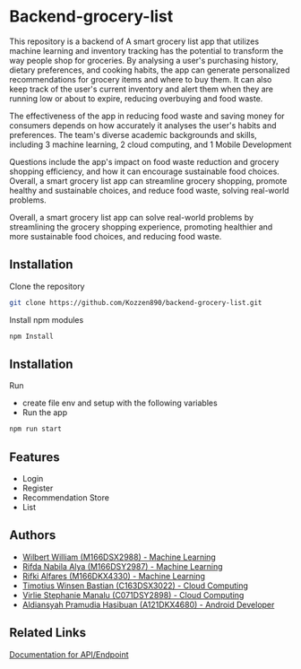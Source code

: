 # Backend-grocery-list

This repository is a backend of A smart grocery list app that utilizes machine learning and inventory tracking has the potential to transform the way people shop for groceries. By analysing a user's purchasing history, dietary preferences, and cooking habits, the app can generate personalized recommendations for grocery items and where to buy them. It can also keep track of the user's current inventory and alert them when they are running low or about to expire, reducing overbuying and food waste.

The effectiveness of the app in reducing food waste and saving money for consumers depends on how accurately it analyses the user's habits and preferences. The team's diverse academic backgrounds and skills, including 3 machine learning, 2 cloud computing, and 1 Mobile Development

Questions include the app's impact on food waste reduction and grocery shopping efficiency, and how it can encourage sustainable food choices. Overall, a smart grocery list app can streamline grocery shopping, promote healthy and sustainable choices, and reduce food waste, solving real-world problems.

Overall, a smart grocery list app can solve real-world problems by streamlining the grocery shopping experience, promoting healthier and more sustainable food choices, and reducing food waste.

## Installation

Clone the repository

```bash
git clone https://github.com/Kozzen890/backend-grocery-list.git
```

Install npm modules

```bash
npm Install
```

## Installation

Run

- create file env and setup with the following variables
- Run the app

```bash
npm run start
```

## Features

- Login
- Register
- Recommendation Store
- List

## Authors

- [Wilbert William (M166DSX2988) - Machine Learning](https://github.com/WilbertWill1am)
- [Rifda Nabila Alya (M166DSY2987) - Machine Learning](https://github.com/rifdana)
- [Rifki Alfares (M166DKX4330) - Machine Learning](https://github.com/Revee05)
- [Timotius Winsen Bastian (C163DSX3022) - Cloud Computing](https://github.com/Kozzen890)
- [Virlie Stephanie Manalu (C071DSY2898) - Cloud Computing](https://github.com/VirlieSM)
- [Aldiansyah Pramudia Hasibuan (A121DKX4680) - Android Developer](https://github.com/aldiansyahpramudia)

## Related Links

[Documentation for API/Endpoint](https://documenter.getpostman.com/view/27920824/2s93sc6DbT)

